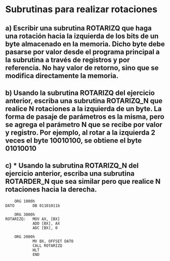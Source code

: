 # Subrutinas para realizar rotaciones 
## a) Escribir una subrutina ROTARIZQ que haga una rotación hacia la izquierda de los bits de un byte almacenado en la memoria. Dicho byte debe pasarse por valor desde el programa principal a la subrutina a través de registros y por referencia. No hay valor de retorno, sino que se modifica directamente la memoria. 

## b) Usando la subrutina ROTARIZQ del ejercicio anterior, escriba una subrutina ROTARIZQ_N que realice N rotaciones a la izquierda de un byte. La forma de pasaje de parámetros es la misma, pero se agrega el parámetro N que se recibe por valor y registro. Por ejemplo, al rotar a la izquierda 2 veces el byte 10010100, se obtiene el byte 01010010

## c) * Usando la subrutina ROTARIZQ_N del ejercicio anterior, escriba una subrutina ROTARDER_N que sea similar pero que realice N rotaciones hacia la derecha.

```assembly
    ORG 1000h
DATO        DB 01101011b

    ORG 3000h
ROTARIZQ:   MOV AX, [BX]
            ADD [BX], AX
            ADC [BX], 0

    ORG 2000h
            MV BX, OFFSET DATO
            CALL ROTARIZQ
            HLT
            END
```

